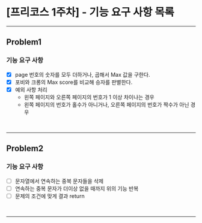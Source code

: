 # [프리코스 1주차] - 기능 요구 사항 목록

--------

## Problem1
### 기능 요구 사항
- [x] page 번호의 숫자를 모두 더하거나, 곱해서 Max 값을 구한다.
- [x] 포비와 크롱의 Max score를 비교해 승자를 판별한다.
- [x] 예외 사항 처리
  -  왼쪽 페이지와 오른쪽 페이지의 번호가 1 이상 차이나는 경우
  -  왼쪽 페이지의 번호가 홀수가 아니거나, 오른쪽 페이지의 번호가 짝수가 아닌 경우

<br>

-----
## Problem2
### 기능 요구 사항
- [ ] 문자열에서 연속하는 중복 문자들을 삭제
- [ ] 연속하는 중복 문자가 더이상 없을 때까지 위의 기능 반복
- [ ] 문제의 조건에 맞게 결과 return 

<br>

----